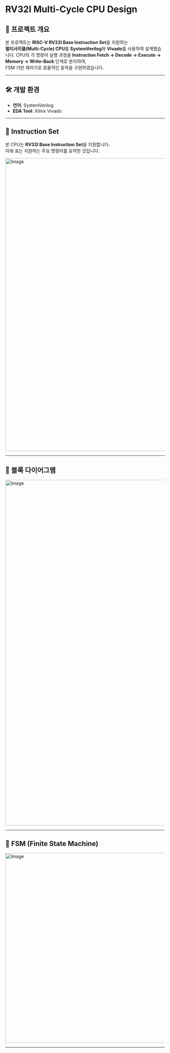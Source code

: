 # RV32I Multi-Cycle CPU Design

## 📌 프로젝트 개요
본 프로젝트는 **RISC-V RV32I Base Instruction Set**을 지원하는  
**멀티사이클(Multi-Cycle) CPU**를 **SystemVerilog**와 **Vivado**를 사용하여 설계했습니다.
CPU의 각 명령어 실행 과정을 **Instruction Fetch → Decode → Execute → Memory → Write-Back** 단계로 분리하여,  
FSM 기반 제어기로 효율적인 동작을 구현하였습니다.

---

## 🛠️ 개발 환경
- **언어**: SystemVerilog  
- **EDA Tool**: Xilinx Vivado  

---

## 📖 Instruction Set
본 CPU는 **RV32I Base Instruction Set**을 지원합니다.  
아래 표는 지원하는 주요 명령어를 요약한 것입니다.  

<img width="1107" height="926" alt="Image" src="https://github.com/user-attachments/assets/a2b52f56-5e73-4e00-984a-9137b4781d6b" />

---

## 📂 블록 다이어그램

<img width="1717" height="1093" alt="Image" src="https://github.com/user-attachments/assets/89dd5d68-84bb-4e54-9904-3af1d3488b4b" />

---

## 🔄 FSM (Finite State Machine)

<img width="600" height="600" alt="Image" src="https://github.com/user-attachments/assets/583796c0-bed2-42ae-9f60-51388b7b2aa5" />

---
